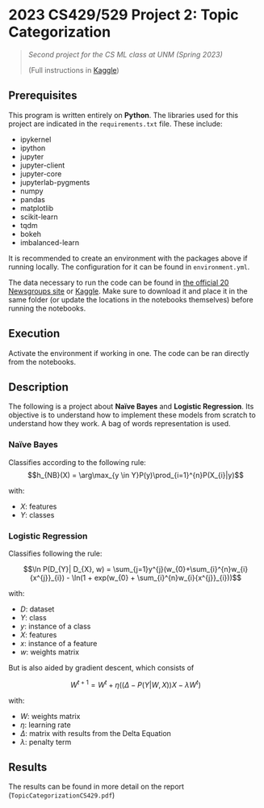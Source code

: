 # 2023 CS429/529 Project 2: Topic Categorization

> *Second project for the CS ML class at UNM (Spring 2023)*
> 
> (Full instructions in [Kaggle](https://www.kaggle.com/competitions/cs429529-project-2-topic-categorization))

## Prerequisites

This program is written entirely on **Python**. The libraries used for this project are indicated in the `requirements.txt` file. These include:
- ipykernel
- ipython
- jupyter
- jupyter-client
- jupyter-core
- jupyterlab-pygments
- numpy
- pandas
- matplotlib
- scikit-learn
- tqdm
- bokeh
- imbalanced-learn

It is recommended to create an environment with the packages above if running locally. The configuration for it can be found in `environment.yml`.

The data necessary to run the code can be found in [the official 20 Newsgroups site](http://qwone.com/~jason/20Newsgroups) or [Kaggle](https://www.kaggle.com/competitions/cs429529-project-2-topic-categorization/data). Make sure to download it and place it in the same folder (or update the locations in the notebooks themselves) before running the notebooks.

## Execution

Activate the environment if working in one. The code can be ran directly from the notebooks.

## Description

The following is a project about **Naïve Bayes** and **Logistic Regression**. Its objective is to understand how to implement these models from scratch to understand how they work. A bag of words representation is used.

### Naïve Bayes

Classifies according to the following rule: $$h_{NB}(X) = \arg\max_{y \in Y}P(y)\prod_{i=1}^{n}P(X_{i}|y)$$

with:
- $X$: features
- $Y$: classes

### Logistic Regression

Classifies following the rule:

$$\ln P(D_{Y}| D_{X}, w) = \sum_{j=1}y^{j}(w_{0}+\sum_{i}^{n}w_{i}{x^{j}}_{i}) - \ln(1 + exp(w_{0} + \sum_{i}^{n}w_{i}{x^{j}}_{i}))$$

with:
- $D$: dataset
- $Y$: class
- $y$: instance of a class
- $X$: features
- $x$: instance of a feature
- $w$: weights matrix

But is also aided by gradient descent, which consists of 

$$W^{t+1} = W^{t} + \eta((\Delta - P(Y|W,X))X - \lambda W^{t})$$

with:
- $W$: weights matrix
- $\eta$: learning rate
- $\Delta$: matrix with results from the Delta Equation
- $\lambda$: penalty term

## Results

The results can be found in more detail on the report (`TopicCategorizationCS429.pdf`)